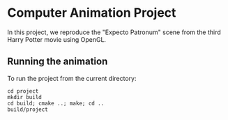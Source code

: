 # Computer Animation Project

In this project, we reproduce the "Expecto Patronum" scene from the third Harry Potter movie using OpenGL. 

## Running the animation

To run the project from the current directory:

	cd project
	mkdir build
	cd build; cmake ..; make; cd ..
	build/project 
